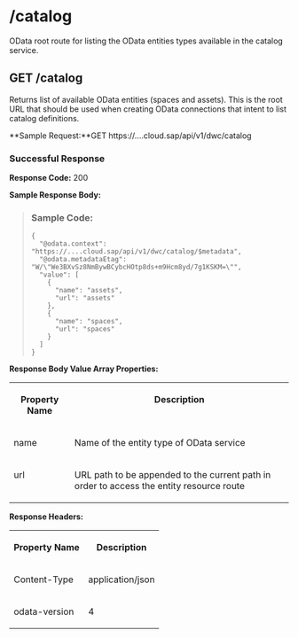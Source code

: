 <!-- loio21dbf1ff57a14380bb4e6718d9b402cb -->

# /catalog

OData root route for listing the OData entities types available in the catalog service.



<a name="loio21dbf1ff57a14380bb4e6718d9b402cb__section_jzm_tvm_t5b"/>

## GET /catalog

Returns list of available OData entities \(spaces and assets\). This is the root URL that should be used when creating OData connections that intent to list catalog definitions.

**Sample Request:**GET https://....cloud.sap/api/v1/dwc/catalog



### Successful Response

**Response Code:** 200

**Sample Response Body:**

> ### Sample Code:  
> ```
> {
>   "@odata.context": "https://....cloud.sap/api/v1/dwc/catalog/$metadata",
>   "@odata.metadataEtag": "W/\"We3BXvSz8NmBywBCybcHOtp8ds+m9Hcm8yd/7g1KSKM=\"",
>   "value": [
>     {
>       "name": "assets",
>       "url": "assets"
>     },
>     {
>       "name": "spaces",
>       "url": "spaces"
>     }
>   ]
> }
> ```

**Response Body Value Array Properties:**


<table>
<tr>
<th valign="top">

Property Name



</th>
<th valign="top">

Description



</th>
</tr>
<tr>
<td valign="top">

name



</td>
<td valign="top">

Name of the entity type of OData service



</td>
</tr>
<tr>
<td valign="top">

url



</td>
<td valign="top">

URL path to be appended to the current path in order to access the entity resource route



</td>
</tr>
</table>

**Response Headers:**


<table>
<tr>
<th valign="top">

Property Name



</th>
<th valign="top">

Description



</th>
</tr>
<tr>
<td valign="top">

Content-Type



</td>
<td valign="top">

application/json



</td>
</tr>
<tr>
<td valign="top">

odata-version



</td>
<td valign="top">

4



</td>
</tr>
</table>

